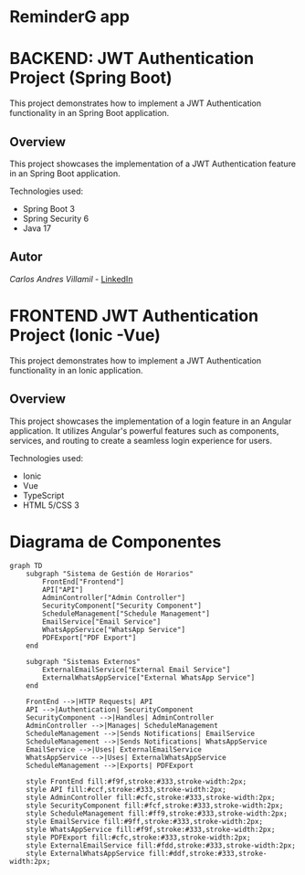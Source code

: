 # ReminderG app

# BACKEND:  JWT Authentication Project (Spring Boot)

This project demonstrates how to implement a JWT Authentication functionality in an Spring Boot application.

## Overview

This project showcases the implementation of a JWT Authentication feature in an Spring Boot application.

Technologies used:
  - Spring Boot 3
  - Spring Security 6
  - Java 17

## Autor

*Carlos Andres Villamil* - [LinkedIn](www.linkedin.com/in/pilo77)



# FRONTEND JWT Authentication Project (Ionic -Vue)

This project demonstrates how to implement a JWT Authentication functionality in an Ionic application.

## Overview

This project showcases the implementation of a login feature in an Angular application. It utilizes Angular's powerful features such as components, services, and routing to create a seamless login experience for users.

Technologies used:
  - Ionic
  - Vue
  - TypeScript
  - HTML 5/CSS 3


# Diagrama de Componentes

```mermaid
graph TD
    subgraph "Sistema de Gestión de Horarios"
        FrontEnd["Frontend"]
        API["API"]
        AdminController["Admin Controller"]
        SecurityComponent["Security Component"]
        ScheduleManagement["Schedule Management"]
        EmailService["Email Service"]
        WhatsAppService["WhatsApp Service"]
        PDFExport["PDF Export"]
    end

    subgraph "Sistemas Externos"
        ExternalEmailService["External Email Service"]
        ExternalWhatsAppService["External WhatsApp Service"]
    end

    FrontEnd -->|HTTP Requests| API
    API -->|Authentication| SecurityComponent
    SecurityComponent -->|Handles| AdminController
    AdminController -->|Manages| ScheduleManagement
    ScheduleManagement -->|Sends Notifications| EmailService
    ScheduleManagement -->|Sends Notifications| WhatsAppService
    EmailService -->|Uses| ExternalEmailService
    WhatsAppService -->|Uses| ExternalWhatsAppService
    ScheduleManagement -->|Exports| PDFExport

    style FrontEnd fill:#f9f,stroke:#333,stroke-width:2px;
    style API fill:#ccf,stroke:#333,stroke-width:2px;
    style AdminController fill:#cfc,stroke:#333,stroke-width:2px;
    style SecurityComponent fill:#fcf,stroke:#333,stroke-width:2px;
    style ScheduleManagement fill:#ff9,stroke:#333,stroke-width:2px;
    style EmailService fill:#9ff,stroke:#333,stroke-width:2px;
    style WhatsAppService fill:#f9f,stroke:#333,stroke-width:2px;
    style PDFExport fill:#cfc,stroke:#333,stroke-width:2px;
    style ExternalEmailService fill:#fdd,stroke:#333,stroke-width:2px;
    style ExternalWhatsAppService fill:#ddf,stroke:#333,stroke-width:2px;

